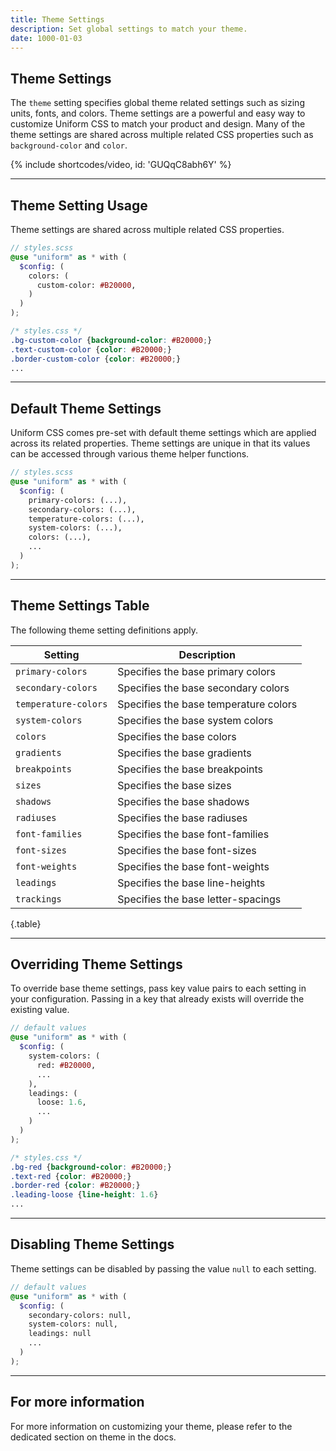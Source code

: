 ```yaml
---
title: Theme Settings
description: Set global settings to match your theme.
date: 1000-01-03
---
```



## Theme Settings

The `theme` setting specifies global theme related settings such as sizing units, fonts, and colors. Theme settings are a powerful and easy way to customize Uniform CSS to match your product and design. Many of the theme settings are shared across multiple related CSS properties such as `background-color` and `color`.

{% include shortcodes/video, id: 'GUQqC8abh6Y' %}

---

## Theme Setting Usage

Theme settings are shared across multiple related CSS properties.

```scss
// styles.scss
@use "uniform" as * with (
  $config: (
    colors: (
      custom-color: #B20000,
    )
  )
);
```

```css
/* styles.css */
.bg-custom-color {background-color: #B20000;}
.text-custom-color {color: #B20000;}
.border-custom-color {color: #B20000;}
...
```

---

## Default Theme Settings

Uniform CSS comes pre-set with default theme settings which are applied across its related properties. Theme settings are unique in that its values can be accessed through various theme helper functions.

```scss
// styles.scss
@use "uniform" as * with (
  $config: (
    primary-colors: (...),
    secondary-colors: (...),
    temperature-colors: (...),
    system-colors: (...),
    colors: (...),
    ...
  )
);
```

---

## Theme Settings Table

The following theme setting definitions apply.

| Setting | Description |
| - | - |
| `primary-colors` | Specifies the base primary colors |
| `secondary-colors` | Specifies the base secondary colors |
| `temperature-colors` | Specifies the base temperature colors |
| `system-colors` | Specifies the base system colors |
| `colors` | Specifies the base colors |
| `gradients` | Specifies the base gradients |
| `breakpoints` | Specifies the base breakpoints |
| `sizes` | Specifies the base sizes |
| `shadows` | Specifies the base shadows |
| `radiuses` | Specifies the base radiuses |
| `font-families` | Specifies the base font-families |
| `font-sizes` | Specifies the base font-sizes |
| `font-weights` | Specifies the base font-weights |
| `leadings` | Specifies the base line-heights |
| `trackings` | Specifies the base letter-spacings |


{.table}

---

## Overriding Theme Settings

To override base theme settings, pass key value pairs to each setting in your configuration. Passing in a key that already exists will override the existing value.

```scss
// default values
@use "uniform" as * with (
  $config: (
    system-colors: (
      red: #B20000,
      ...
    ),
    leadings: (
      loose: 1.6,
      ...
    )
  )
);
```

```css
/* styles.css */
.bg-red {background-color: #B20000;}
.text-red {color: #B20000;}
.border-red {color: #B20000;}
.leading-loose {line-height: 1.6}
...
```

---


## Disabling Theme Settings

Theme settings can be disabled by passing the value `null` to each setting.

```scss
// default values
@use "uniform" as * with (
  $config: (
    secondary-colors: null,
    system-colors: null,
    leadings: null
    ...
  )
);
```

---

## For more information

For more information on customizing your theme, please refer to the dedicated section on theme in the docs.